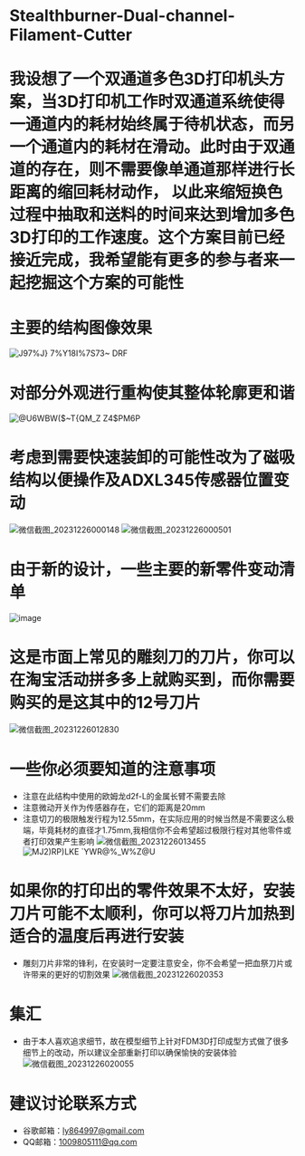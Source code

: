 # Stealthburner-Dual-channel-Filament-Cutter
# 我设想了一个双通道多色3D打印机头方案，当3D打印机工作时双通道系统使得一通道内的耗材始终属于待机状态，而另一个通道内的耗材在滑动。此时由于双通道的存在，则不需要像单通道那样进行长距离的缩回耗材动作， 以此来缩短换色过程中抽取和送料的时间来达到增加多色3D打印的工作速度。这个方案目前已经接近完成，我希望能有更多的参与者来一起挖掘这个方案的可能性

# 主要的结构图像效果
![J97%J} 7%Y18I%7S73~ DRF](https://github.com/wei-chengsheng/Stealthburner-Dual-channel-Filament-Cutter/assets/92136903/8b80fc98-acee-46ed-95f9-6764ebcdc991)
# 对部分外观进行重构使其整体轮廓更和谐
![@U6WBW($~T{QM_Z Z4$PM6P](https://github.com/wei-chengsheng/Stealthburner-Dual-channel-Filament-Cutter/assets/92136903/f7bdf06d-14ad-4b7b-bfde-035653b0069f)
# 考虑到需要快速装卸的可能性改为了磁吸结构以便操作及ADXL345传感器位置变动
![微信截图_20231226000148](https://github.com/wei-chengsheng/Stealthburner-Dual-channel-Filament-Cutter/assets/92136903/d7fa6e76-79e2-4efd-9e65-1aa11a995a8e)
![微信截图_20231226000501](https://github.com/wei-chengsheng/Stealthburner-Dual-channel-Filament-Cutter/assets/92136903/a63995a9-529e-4048-9e7c-ff05122f89ce)
# 由于新的设计，一些主要的新零件变动清单
![image](https://github.com/wei-chengsheng/Stealthburner-Dual-channel-Filament-Cutter/assets/92136903/95d1b4bb-b840-4de4-9e07-346b530c2730)
# 这是市面上常见的雕刻刀的刀片，你可以在淘宝活动拼多多上就购买到，而你需要购买的是这其中的12号刀片
![微信截图_20231226012830](https://github.com/wei-chengsheng/Stealthburner-Dual-channel-Filament-Cutter/assets/92136903/e56ac880-1fff-4446-be2c-96545c3c44a1)
# 一些你必须要知道的注意事项
* 注意在此结构中使用的欧姆龙d2f-L的金属长臂不需要去除
* 注意微动开关作为传感器存在，它们的距离是20mm
* 注意切刀的极限触发行程为12.55mm，在实际应用的时候当然是不需要这么极端，毕竟耗材的直径才1.75mm,我相信你不会希望超过极限行程对其他零件或者打印效果产生影响
![微信截图_20231226013455](https://github.com/wei-chengsheng/Stealthburner-Dual-channel-Filament-Cutter/assets/92136903/2167594a-1de2-4b2b-b3fb-83e37aaacb65)
![MJ2)RP)LKE `YWR@%_W%Z@U](https://github.com/wei-chengsheng/Stealthburner-Dual-channel-Filament-Cutter/assets/92136903/c2b15088-97d3-4179-8a98-14f651c56394)
# 如果你的打印出的零件效果不太好，安装刀片可能不太顺利，你可以将刀片加热到适合的温度后再进行安装
* 雕刻刀片非常的锋利，在安装时一定要注意安全，你不会希望一把血祭刀片或许带来的更好的切割效果
![微信截图_20231226020353](https://github.com/wei-chengsheng/Stealthburner-Dual-channel-Filament-Cutter/assets/92136903/4737cdf8-fe18-4773-a7da-056ac1011e4f)
# 集汇
* 由于本人喜欢追求细节，故在模型细节上针对FDM3D打印成型方式做了很多细节上的改动，所以建议全部重新打印以确保愉快的安装体验
![微信截图_20231226020055](https://github.com/wei-chengsheng/Stealthburner-Dual-channel-Filament-Cutter/assets/92136903/77f16e99-1d0e-4524-ba8b-c06e61660824)
# 建议讨论联系方式
* 谷歌邮箱：ly864997@gmail.com
* QQ邮箱：1009805111@qq.com
